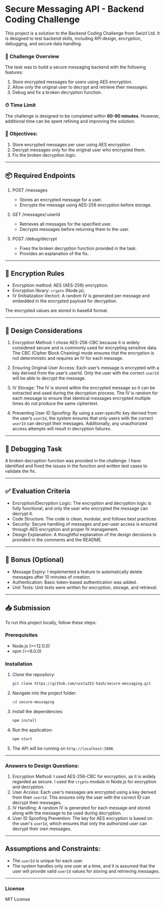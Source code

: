# Secure Messaging API - Backend Coding Challenge

This project is a solution to the Backend Coding Challenge from Swizil Ltd. It is designed to test backend skills, including API design, encryption, debugging, and secure data handling.

### 🔐 Challenge Overview
The task was to build a secure messaging backend with the following features:
1. Store encrypted messages for users using AES encryption.
2. Allow only the original user to decrypt and retrieve their messages.
3. Debug and fix a broken decryption function.

### ⏱ Time Limit
The challenge is designed to be completed within **60-90 minutes**. However, additional time can be spent refining and improving the solution.

### 🎯 Objectives:
1. Store encrypted messages per user using AES encryption.
2. Decrypt messages only for the original user who encrypted them.
3. Fix the broken decryption logic.

---

## 📦 Required Endpoints

1. POST /messages
   - Stores an encrypted message for a user.
   - Encrypts the message using AES-256 encryption before storage.

2. GET /messages/:userId
   - Retrieves all messages for the specified user.
   - Decrypts messages before returning them to the user.

3. POST /debug/decrypt
   - Fixes the broken decryption function provided in the task.
   - Provides an explanation of the fix.

---

## 🔐 Encryption Rules
- Encryption method: AES (AES-256) encryption.
- Encryption library: `crypto` (Node.js).
- IV (Initialization Vector): A random IV is generated per message and embedded in the encrypted payload for decryption.

The encrypted values are stored in base64 format.

---

## 🧠 Design Considerations

1. Encryption Method:
   I chose AES-256-CBC because it is widely considered secure and is commonly used for encrypting sensitive data. The CBC (Cipher Block Chaining) mode ensures that the encryption is not deterministic and requires an IV for each message.

2. Ensuring Original User Access:
   Each user’s message is encrypted with a key derived from the user’s userId. Only the user with the correct `userId` will be able to decrypt the message.

3. IV Storage:
   The IV is stored within the encrypted message so it can be extracted and used during the decryption process. The IV is random for each message to ensure that identical messages encrypted multiple times do not produce the same ciphertext.

4. Preventing User ID Spoofing:
   By using a user-specific key derived from the user’s `userId`, the system ensures that only users with the correct `userId` can decrypt their messages. Additionally, any unauthorized access attempts will result in decryption failures.

---

## 🐞 Debugging Task

A broken decryption function was provided in the challenge. I have identified and fixed the issues in the function and written test cases to validate the fix.

---

## ✅ Evaluation Criteria

- Encryption/Decryption Logic: The encryption and decryption logic is fully functional, and only the user who encrypted the message can decrypt it.
- Code Structure: The code is clean, modular, and follows best practices.
- Security: Secure handling of messages and per-user access is ensured through AES encryption and proper IV management.
- Design Explanation: A thoughtful explanation of the design decisions is provided in the comments and the README.

---

## 🚀 Bonus (Optional)

- Message Expiry: I implemented a feature to automatically delete messages after 10 minutes of creation.
- Authentication: Basic token-based authentication was added.
- Unit Tests: Unit tests were written for encryption, storage, and retrieval.

---

## 📥 Submission

To run this project locally, follow these steps:

### Prerequisites
- Node.js (>=12.0.0)
- npm (>=6.0.0)

### Installation

1. Clone the repository:
   ```bash
   git clone https://github.com/costa253-hash/secure-messaging.git
   ```

2. Navigate into the project folder:
   ```bash
   cd secure-messaging
   ```

3. Install the dependencies:
   ```bash
   npm install
   ```

4. Run the application:
   ```bash
   npm start
   ```

5. The API will be running on `http://localhost:3000`.

---

### Answers to Design Questions:

1. Encryption Method: I used AES-256-CBC for encryption, as it is widely regarded as secure. I used the `crypto` module in Node.js for encryption and decryption.
2. User Access: Each user’s messages are encrypted using a key derived from their `userId`. This ensures only the user with the correct ID can decrypt their messages.
3. IV Handling: A random IV is generated for each message and stored along with the message to be used during decryption.
4. User ID Spoofing Prevention: The key for AES encryption is based on the user's `userId`, which ensures that only the authorized user can decrypt their own messages.

---

## Assumptions and Constraints:

- The `userId` is unique for each user.
- The system handles only one user at a time, and it is assumed that the user will provide valid `userId` values for storing and retrieving messages.

---

### License

MIT License
